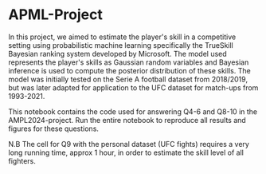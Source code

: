 # APML-Project

In this project, we aimed to estimate the player's skill in a competitive setting using
probabilistic machine learning specifically the TrueSkill Bayesian ranking system
developed by Microsoft. The model used represents the player's skills as Gaussian
random variables and Bayesian inference is used to compute the posterior distribution of these skills.
The model was initially tested on the Serie A football dataset from 2018/2019, 
but was later adapted for application to the UFC dataset for match-ups from 1993-2021.

This notebook contains the code used for answering Q4-6 and Q8-10 in the AMPL2024-project. 
Run the entire notebook to reproduce all results and figures for these questions. 

N.B The cell for Q9 with the personal dataset (UFC fights) requires a very long running time, approx 1 hour, in order to estimate the skill level of all fighters.
